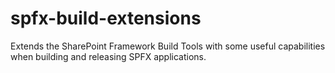 # spfx-build-extensions
Extends the SharePoint Framework Build Tools with some useful capabilities when building and releasing SPFX applications.

